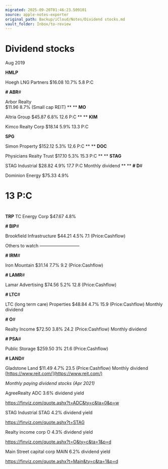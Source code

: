```yaml
---
migrated: 2025-09-20T01:46:23.509101
source: apple-notes-exporter
original_path: Backup/iCloud/Notes/Dividend stocks.md
vault_folder: Inbox/to-review
---
```

# Dividend stocks

Aug 2019

**HMLP**

Hoegh LNG Partners
$16.08
10.7%
5.8 P:C

**# ABR**# 

Arbor Realty  
$11.96
8.7%
(Small cap REIT)
**
**
**MO**

Altria Group
$45.87
6.8%
12.6 P:C
**
**
**KIM**

Kimco Realty Corp
$18.14
5.9%
13.3 P:C

**SPG**

Simon Property
$152.12
5.3%
12.6 P:C
**
**
**DOC**

Physicians Realty Trust
$17.10
5.3%
15.3 P:C
**
**
**STAG**

STAG Industrial
$28.82
4.9%
17.7 P:C
Monthly dividend 
**
**
**# D**# 

Dominion Energy 
$75.33
4.9%
# 13 P:C
# 

**TRP**
TC Energy Corp
$47.67
4.8%

**# BIP**# 

Brookfield Infrastructure 
$44.21
4.5%
7.1 (Price:Cashflow)

Others to watch
—————————

**# IRM**# 

Iron Mountain
$31.14
7.7%
9.2 (Price:Cashflow)

**# LAMR**# 

Lamar Advertising 
$74.56
5.2%
12.8 (Price:Cashflow)

**# LTC**# 

LTC (long term care) Properties 
$48.84
4.7%
15.9 (Price:Cashflow)
Monthly dividend

**# O**# 

Realty Income 
$72.50
3.8%
24.2 (Price:Cashflow)
Monthly dividend

**# PSA**# 

Public Storage
$259.50
3%
21.6 (Price:Cashflow)

**# LAND**# 

Gladstone Land 
$11.49
4.7%
23.5 (Price:Cashflow)
Monthly dividend
[https://www.reit.com/](https://www.reit.com/)

_Monthly paying dividend stocks (Apr 2021)_

AgreeRealty
ADC
3.6% dividend yield 

https://finviz.com/quote.ashx?t=ADC&ty=c&ta=0&p=w

STAG Industrial
STAG
4.2% dividend yield 

https://finviz.com/quote.ashx?t=STAG

Realty income corp
O
4.3% dividend yield 

https://finviz.com/quote.ashx?t=O&ty=c&ta=1&p=d

Main Street capital corp 
MAIN
6.2% dividend yield 

https://finviz.com/quote.ashx?t=Main&ty=c&ta=1&p=d

